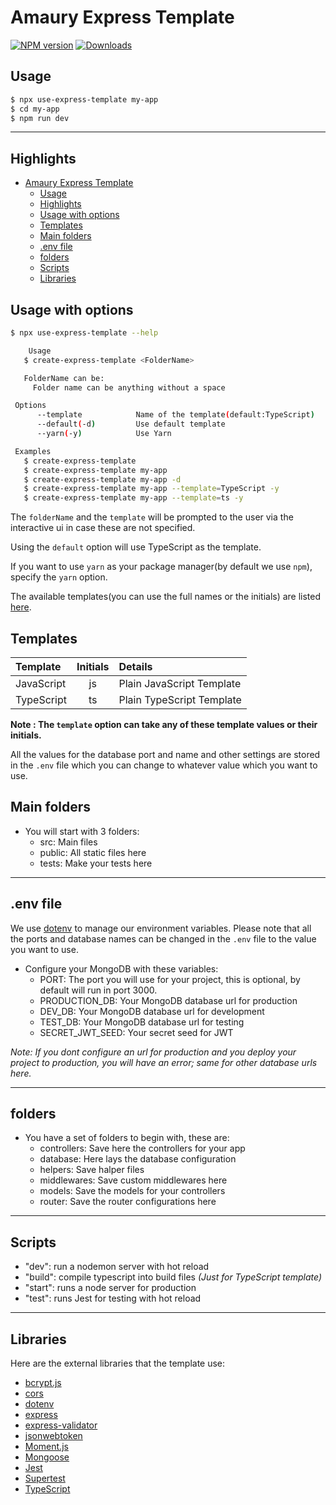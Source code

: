 # Amaury Express Template

[![NPM version][npm-image]][npm-url]
[![Downloads][downloads-image]][npm-url]

## Usage

```sh
$ npx use-express-template my-app
$ cd my-app
$ npm run dev
```

---

## Highlights

- [Amaury Express Template](#amaury-express-template)
  - [Usage](#usage)
  - [Highlights](#highlights)
  - [Usage with options](#usage-with-options)
  - [Templates](#templates)
  - [Main folders](#main-folders)
  - [.env file](#env-file)
  - [folders](#folders)
  - [Scripts](#scripts)
  - [Libraries](#libraries)

## Usage with options

```sh
$ npx use-express-template --help 

    Usage
   $ create-express-template <FolderName>

   FolderName can be:
     Folder name can be anything without a space

 Options
      --template            Name of the template(default:TypeScript)
      --default(-d)         Use default template
      --yarn(-y)            Use Yarn

 Examples
   $ create-express-template
   $ create-express-template my-app
   $ create-express-template my-app -d
   $ create-express-template my-app --template=TypeScript -y
   $ create-express-template my-app --template=ts -y

```

The `folderName` and the `template` will be prompted to the user via the interactive ui in case these are not specified.

Using the `default` option will use TypeScript as the template.

If you want to use `yarn` as your package manager(by default we use `npm`), specify the `yarn` option.

The available templates(you can use the full names or the initials) are listed [here](#templates).

## Templates

| Template                      | Initials    | Details
| :---                          |    :----:   | :---
| JavaScript                    | js          | Plain JavaScript Template
| TypeScript                    | ts          | Plain TypeScript Template

**Note : The `template` option can take any of these template values or their initials.**

All the values for the database port and name and other settings are stored in the `.env` file which you can change to whatever value which you want to use.

## Main folders

- You will start with 3 folders:
  - src: Main files
  - public: All static files here
  - tests: Make your tests here

---

## .env file

We use [dotenv](https://www.npmjs.com/package/dotenv) to manage our environment variables. Please note that all the ports and database names can be changed in the `.env` file to the value you want to use.

- Configure your MongoDB with these variables:
  - PORT: The port you will use for your project, this is optional, by default will run in port 3000.
  - PRODUCTION_DB: Your MongoDB database url for production
  - DEV_DB: Your MongoDB database url for development
  - TEST_DB: Your MongoDB database url for testing
  - SECRET_JWT_SEED: Your secret seed for JWT

*Note: If you dont configure an url for production and you deploy your project to production, you will have an error; same for other database urls here.*

---

## folders

- You have a set of folders to begin with, these are:
  - controllers: Save here the controllers for your app
  - database: Here lays the database configuration
  - helpers: Save halper files
  - middlewares: Save custom middlewares here
  - models: Save the models for your controllers
  - router: Save the router configurations here

---

## Scripts

- "dev": run a nodemon server with hot reload
- "build": compile typescript into build files _(Just for TypeScript template)_
- "start": runs a node server for production
- "test": runs Jest for testing with hot reload

---

## Libraries

Here are the external libraries that the template use:

- [bcrypt.js](https://www.npmjs.com/package/bcryptjs)
- [cors](https://www.npmjs.com/package/cors)
- [dotenv](https://www.npmjs.com/package/dotenv)
- [express](https://expressjs.com/es/)
- [express-validator](https://express-validator.github.io/docs/)
- [jsonwebtoken](https://www.npmjs.com/package/jsonwebtoken)
- [Moment.js](https://momentjs.com/)
- [Mongoose](https://mongoosejs.com/)
- [Jest](https://jestjs.io/)
- [Supertest](https://www.npmjs.com/package/supertest)
- [TypeScript](https://www.typescriptlang.org/)

[npm-url]: https://www.npmjs.com/package/@panfilo/express-template
[npm-image]: http://img.shields.io/npm/v/@panfilo/express-template.svg
[downloads-image]: http://img.shields.io/npm/dm/@panfilo/express-template.svg
